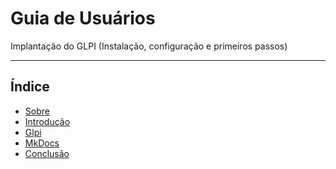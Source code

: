 # Guia de Usuários

Implantação do GLPI (Instalação, configuração e primeiros passos)

---

## Índice

- [Sobre](02.about.md)
- [Introdução](03.intro.md)
- [Glpi](04.glpi.md)
- [MkDocs](05.mkdocs.md)
- [Conclusão](06.conclusao.md)

[Getting Started]: ../home.md
